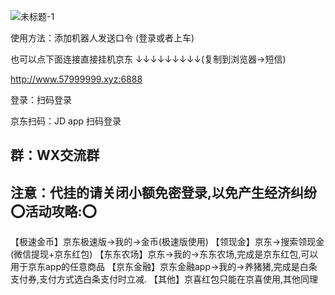 
![未标题-1](https://github.com/daimaoru/JD_Scripts/assets/42701258/5875598e-eae6-438f-927f-c7bb2d7de4be)

使用方法：添加机器人发送口令 (登录或者上车)

也可以点下面连接直接挂机京东
↓↓↓↓↓↓↓↓↓(复制到浏览器→短信)

http://www.57999999.xyz:6888

登录：扫码登录

京东扫码：JD app 扫码登录

群：WX交流群
-----------------------
注意：代挂的请关闭小额免密登录,以免产生经济纠纷
⭕活动攻略:⭕
-----------------
【极速金币】京东极速版->我的->金币(极速版使用)
【领现金】京东->搜索领现金(微信提现+京东红包)
【东东农场】京东->我的->东东农场,完成是京东红包,可以用于京东app的任意商品
【京东金融】京东金融app->我的->养猪猪,完成是白条支付券,支付方式选白条支付时立减.
【其他】京喜红包只能在京喜使用,其他同理
